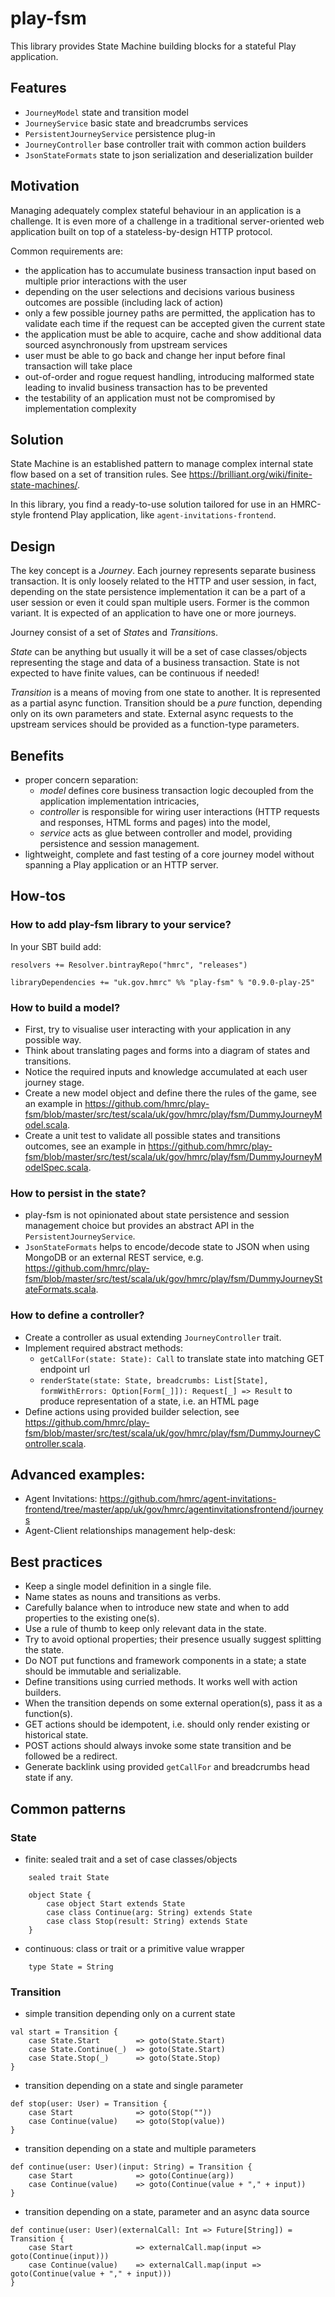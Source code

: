 # play-fsm
This library provides State Machine building blocks for a stateful Play application.

## Features
- `JourneyModel` state and transition model
- `JourneyService` basic state and breadcrumbs services
- `PersistentJourneyService` persistence plug-in
- `JourneyController` base controller trait with common action builders
- `JsonStateFormats` state to json serialization and deserialization builder
    
## Motivation
Managing adequately complex stateful behaviour in an application is a challenge. 
It is even more of a challenge in a traditional server-oriented web application built on top of a stateless-by-design HTTP protocol.

Common requirements are:
- the application has to accumulate business transaction input based on multiple prior interactions with the user
- depending on the user selections and decisions various business outcomes are possible (including lack of action)
- only a few possible journey paths are permitted, the application has to validate each time if the request can be accepted given the current state
- the application must be able to acquire, cache and show additional data sourced asynchronously from upstream services
- user must be able to go back and change her input before final transaction will take place
- out-of-order and rogue request handling, introducing malformed state leading to invalid business transaction has to be prevented
- the testability of an application must not be compromised by implementation complexity

## Solution
State Machine is an established pattern to manage complex internal state flow based on a set of transition rules. 
See <https://brilliant.org/wiki/finite-state-machines/>.

In this library, you find a ready-to-use solution tailored for use in an HMRC-style frontend Play application, like `agent-invitations-frontend`. 

## Design
The key concept is a *Journey*. 
Each journey represents separate business transaction. 
It is only loosely related to the HTTP and user session, in fact, depending on the state persistence
implementation it can be a part of a user session or even it could span multiple users. 
Former is the common variant. It is expected of an application to have one or more journeys. 

Journey consist of a set of *State*s and *Transition*s. 

*State* can be anything but usually it will be a set of case classes/objects representing the stage and data of a business transaction. 
State is not expected to have finite values, can be continuous if needed!

*Transition* is a means of moving from one state to another. It is represented as a partial async function. 
Transition should be a *pure* function, depending only on its own parameters and state. 
External async requests to the upstream services should be provided as a function-type parameters. 

## Benefits
- proper concern separation: 
    - *model* defines core business transaction logic decoupled from the application implementation intricacies,
    - *controller* is responsible for wiring user interactions (HTTP requests and responses, HTML forms and pages) into the model,
    - *service* acts as glue between controller and model, providing persistence and session management.
- lightweight, complete and fast testing of a core journey model without spanning a Play application or an HTTP server.

## How-tos

### How to add play-fsm library to your service?

In your SBT build add:

    resolvers += Resolver.bintrayRepo("hmrc", "releases")
    
    libraryDependencies += "uk.gov.hmrc" %% "play-fsm" % "0.9.0-play-25"
    
### How to build a model?
- First, try to visualise user interacting with your application in any possible way. 
- Think about translating pages and forms into a diagram of states and transitions.
- Notice the required inputs and knowledge accumulated at each user journey stage.
- Create a new model object and define there the rules of the game, see an example in <https://github.com/hmrc/play-fsm/blob/master/src/test/scala/uk/gov/hmrc/play/fsm/DummyJourneyModel.scala>.
- Create a unit test to validate all possible states and transitions outcomes, see an example in <https://github.com/hmrc/play-fsm/blob/master/src/test/scala/uk/gov/hmrc/play/fsm/DummyJourneyModelSpec.scala>.

### How to persist in the state?
- play-fsm is not opinionated about state persistence and session management choice but provides an abstract API in the `PersistentJourneyService`.
- `JsonStateFormats` helps to encode/decode state to JSON when using MongoDB or an external REST service, e.g. <https://github.com/hmrc/play-fsm/blob/master/src/test/scala/uk/gov/hmrc/play/fsm/DummyJourneyStateFormats.scala>.

### How to define a controller?
- Create a controller as usual extending `JourneyController` trait.
- Implement required abstract methods:
    - `getCallFor(state: State): Call` to translate state into matching GET endpoint url
    - `renderState(state: State, breadcrumbs: List[State], formWithErrors: Option[Form[_]]): Request[_] => Result` to produce representation of a state, i.e. an HTML page
- Define actions using provided builder selection, see <https://github.com/hmrc/play-fsm/blob/master/src/test/scala/uk/gov/hmrc/play/fsm/DummyJourneyController.scala>.

## Advanced examples:
- Agent Invitations: <https://github.com/hmrc/agent-invitations-frontend/tree/master/app/uk/gov/hmrc/agentinvitationsfrontend/journeys>
- Agent-Client relationships management help-desk: <TBC>

## Best practices
- Keep a single model definition in a single file.
- Name states as nouns and transitions as verbs.
- Carefully balance when to introduce new state and when to add properties to the existing one(s).
- Use a rule of thumb to keep only relevant data in the state.
- Try to avoid optional properties; their presence usually suggest splitting the state.
- Do NOT put functions and framework components in a state; a state should be immutable and serializable.
- Define transitions using curried methods. It works well with action builders.
- When the transition depends on some external operation(s), pass it as a function(s).
- GET actions should be idempotent, i.e. should only render existing or historical state.
- POST actions should always invoke some state transition and be followed be a redirect.
- Generate backlink using provided `getCallFor` and breadcrumbs head state if any.

## Common patterns

### State

- finite: sealed trait and a set of case classes/objects

```
    sealed trait State
    
    object State {
        case object Start extends State
        case class Continue(arg: String) extends State
        case class Stop(result: String) extends State
    }
```

- continuous: class or trait or a primitive value wrapper

```
    type State = String
```

### Transition

- simple transition depending only on a current state

```
val start = Transition {
    case State.Start        => goto(State.Start)
    case State.Continue(_)  => goto(State.Start)
    case State.Stop(_)      => goto(State.Stop)
}
```

- transition depending on a state and single parameter

```
def stop(user: User) = Transition {
    case Start              => goto(Stop(""))
    case Continue(value)    => goto(Stop(value))
}
```

- transition depending on a state and multiple parameters

```
def continue(user: User)(input: String) = Transition {
    case Start              => goto(Continue(arg))
    case Continue(value)    => goto(Continue(value + "," + input))
}
```

- transition depending on a state, parameter and an async data source

```
def continue(user: User)(externalCall: Int => Future[String]) = Transition {
    case Start              => externalCall.map(input => goto(Continue(input)))
    case Continue(value)    => externalCall.map(input => goto(Continue(value + "," + input)))
}
```


